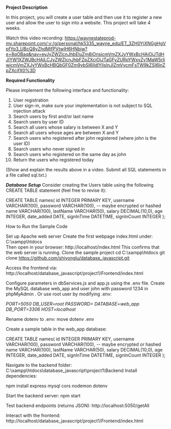 **Project Description**

In this project, you will create a user table and then use it to register a new user and allow the user to sign into a website. This project will take 4 weeks.

Watch this video recording: https://waynestateprod-my.sharepoint.com/:v:/g/personal/hk5335_wayne_edu/ET_3ZH0YjXNGgHgVpfYq3_UBcQ8yZhdMifPVtwIH6HNbjw?e=8qOBaq&nav=eyJyZWZlcnJhbEluZm8iOnsicmVmZXJyYWxBcHAiOiJTdHJlYW1XZWJBcHAiLCJyZWZlcnJhbFZpZXciOiJTaGFyZURpYWxvZy1MaW5rIiwicmVmZXJyYWxBcHBQbGF0Zm9ybSI6IldlYiIsInJlZmVycmFsTW9kZSI6InZpZXcifX0%3D


**Required Functionality**

Please implement the following interface and functionality:

1. User registration
2. User sign-in, make sure your implementation is not subject to SQL injection attack
3. Search users by first and/or last name
4. Search users by user ID
5. Search all users whose salary is between X and Y
6. Search all users whose ages are between X and Y
7. Search users who registered after john registered (where john is the user ID)
8. Search users who never signed in
9. Search users who registered on the same day as john
10. Return the users who registered today

(Show and explain the results above in a video. Submit all SQL statements in a file called sql.txt.)


***Database Setup***
Consider creating the Users table using the following CREATE TABLE statement (feel free to revise it):

CREATE TABLE names(
   id INTEGER PRIMARY KEY,
   username VARCHAR(100),
   password VARCHAR(100), -- maybe encrypted or hashed
   name VARCHAR(100),
   lastName VARCHAR(50),
   salary DECIMAL(10,0),
   age INTEGER,
   date_added DATE,
   signInTime DATETIME, 
   signInCount INTEGER
);


How to Run the Sample Code

Set up Apache web server
Create the first webpage index.html under:
C:\xampp\htdocs\
Then open in your browser: http://localhost/index.html
This confirms that the web server is running.
Clone the sample project
cd C:\xampp\htdocs
git clone https://github.com/shiyonglu/database_javascript.git



Access the frontend via:
http://localhost/database_javascript/project1/Frontend/index.html

Configure parameters in dbServices.js and app.js using the .env file.
Create the MySQL database web_app and user john with password 1234 in phpMyAdmin
.
Or use root user by modifying .env:

*PORT=5050
DB_USER=root
PASSWORD=
DATABASE=web_app
DB_PORT=3306
HOST=localhost*


Rename dotenv to .env:
move dotenv .env


Create a sample table in the web_app database:

CREATE TABLE names(
   id INTEGER PRIMARY KEY,
   username VARCHAR(100),
   password VARCHAR(100), -- maybe encrypted or hashed
   name VARCHAR(100),
   lastName VARCHAR(50),
   salary DECIMAL(10,0),
   age INTEGER,
   date_added DATE,
   signInTime DATETIME, 
   signInCount INTEGER
);


Navigate to the backend folder:
C:\xampp\htdocs\database_javascript\project1\Backend
Install dependencies:

npm install express mysql cors nodemon dotenv


Start the backend server:
npm start


Test backend endpoints (returns JSON):
http://localhost:5050/getAll


Interact with the frontend:
http://localhost/database_javascript/project1/Frontend/index.html


